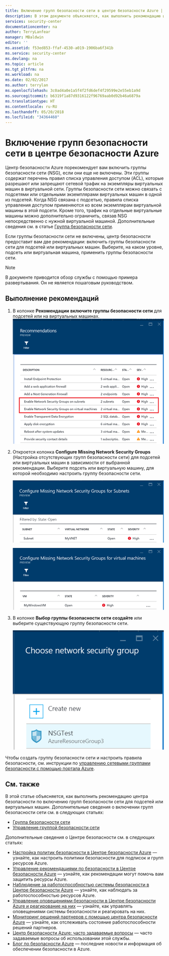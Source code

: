 ```yaml
---
title: Включение групп безопасности сети в центре безопасности Azure | Документация Майкрософт
description: В этом документе объясняется, как выполнить рекомендацию центра безопасности Azure по **включению групп безопасности сети**.
services: security-center
documentationcenter: na
author: TerryLanfear
manager: MBaldwin
editor: ''
ms.assetid: f53ed853-ffaf-4530-a019-1906ba6f341b
ms.service: security-center
ms.devlang: na
ms.topic: article
ms.tgt_pltfrm: na
ms.workload: na
ms.date: 02/02/2017
ms.author: terrylan
ms.openlocfilehash: 3c0ad4a0e1a5f4f2fd6def4f29599e2e55eb1a9d
ms.sourcegitcommit: b6319f1a87d9316122f96769aab0d92b46a6879a
ms.translationtype: HT
ms.contentlocale: ru-RU
ms.lasthandoff: 05/20/2018
ms.locfileid: "34364460"
---
```

# <a name="enable-network-security-groups-in-azure-security-center"></a>Включение групп безопасности сети в центре безопасности Azure
Центр безопасности Azure порекомендует вам включить группы безопасности сети (NSG), если они еще не включены. Эти группы содержат перечень правил списка управления доступом (ACL), которые разрешают или запрещают сетевой трафик на экземпляры виртуальных машин в виртуальной сети. Группы безопасности сети можно связать с подсетями или отдельными экземплярами виртуальных машин в одной из подсетей. Когда NSG связана с подсетью, правила списка управления доступом применяются ко всем экземплярам виртуальной машины в этой подсети. Кроме того, трафик на отдельные виртуальные машины можно дополнительно ограничить, связав NSG непосредственно с нужной виртуальной машиной. Дополнительные сведения см. в статье [Группа безопасности сети](../virtual-network/security-overview.md).

Если группы безопасности сети не включены, центр безопасности предоставит вам две рекомендации: включить группы безопасности сети для подсетей или виртуальных машин. Выберите, на каком уровне, подсеть или виртуальная машина, применить группы безопасности сети.

> [!NOTE]
> В документе приводится обзор службы с помощью примера развертывания.  Он не является пошаговым руководством.
>
>

## <a name="implement-the-recommendation"></a>Выполнение рекомендаций
1. В колонке **Рекомендации** **включите группы безопасности сети** для подсетей или на виртуальных машинах.
   ![Включение групп безопасности сети][1]
2. Откроется колонка **Configure Missing Network Security Groups** (Настройка отсутствующих групп безопасности сети) для подсетей или виртуальных машин в зависимости от выбранной рекомендации. Выберите подсеть или виртуальную машину, для которой необходимо настроить группу безопасности сети.

   ![Настройка группы безопасности сети для подсети][2]

   ![Настройка группы безопасности сети для виртуальной машины][3]
3. В колонке **Выбор группы безопасности сети** **создайте** или выберите существующую группу безопасности сети.

   ![Выбрать группу безопасности сети][4]

Чтобы создать группу безопасности сети и настроить правила безопасности, см. инструкции по [управлению сетевыми группами безопасности с помощью портала Azure](../virtual-network/virtual-networks-create-nsg-arm-pportal.md).

## <a name="see-also"></a>См. также
В этой статье объясняется, как выполнить рекомендацию центра безопасности по включению групп безопасности сети для подсетей или виртуальных машин. Дополнительные сведения о включении групп безопасности сети см. в следующих статьях:

* [Группа безопасности сети](../virtual-network/security-overview.md)
* [Управление группой безопасности сети](../virtual-network/manage-network-security-group.md)

Дополнительные сведения о Центре безопасности см. в следующих статьях:

* [Настройка политик безопасности в Центре безопасности Azure](security-center-policies.md) — узнайте, как настроить политики безопасности для подписок и групп ресурсов Azure.
* [Управление рекомендациями по безопасности в Центре безопасности Azure](security-center-recommendations.md) — узнайте, как рекомендации могут помочь вам защитить ресурсы Azure.
* [Наблюдение за работоспособностью системы безопасности в Центре безопасности Azure](security-center-monitoring.md) — узнайте, как наблюдать за работоспособностью ресурсов Azure.
* [Управление оповещениями безопасности в Центре безопасности Azure и реагирование на них](security-center-managing-and-responding-alerts.md) — узнайте, как управлять оповещениями системы безопасности и реагировать на них.
* [Мониторинг решений партнеров с помощью центра безопасности Azure](security-center-partner-solutions.md) — узнайте, как отслеживать состояние работоспособности решений партнеров.
* [Центр безопасности Azure: часто задаваемые вопросы](security-center-faq.md) — часто задаваемые вопросы об использовании этой службы.
* [Блог по безопасности Azure](http://blogs.msdn.com/b/azuresecurity/) — последние новости и информация об обеспечении безопасности в Azure.

<!--Image references-->
[1]: ./media/security-center-enable-nsg/enable-nsg.png
[2]:./media/security-center-enable-nsg/configure-nsg-for-subnet.png
[3]: ./media/security-center-enable-nsg/configure-nsg-for-vm.png
[4]: ./media/security-center-enable-nsg/choose-nsg.png
